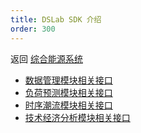 ```yaml
---
title: DSLab SDK 介绍
order: 300
---
```


返回 [综合能源系统](../index.md)

- [数据管理模块相关接口](./data/index.md)
- [负荷预测模块相关接口](./load_prediction/index.md)
- [时序潮流模块相关接口](./power_flow/index.md)
- [技术经济分析模块相关接口](./financial/index.md)

